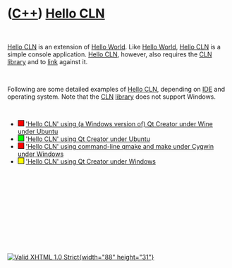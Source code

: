 



 

 

 

 

 

([C++](Cpp.htm)) [Hello CLN](CppHelloCln.htm)
=============================================

 

[Hello CLN](CppHelloCln.htm) is an extension of [Hello
World](CppHelloWorld.htm). Like [Hello World](CppHelloWorld.htm), [Hello
CLN](CppHelloCln.htm) is a simple console application. [Hello
CLN](CppHelloCln.htm), however, also requires the [CLN](CppCln.htm)
[library](CppLibrary.htm) and to [link](CppLink.htm) against it.

 

Following are some detailed examples of [Hello CLN](CppHelloCln.htm),
depending on [IDE](CppIde.htm) and operating system. Note that the
[CLN](CppCln.htm) [library](CppLibrary.htm) does not support Windows.

 

-   ![FAIL](PicRed.png) ['Hello CLN' using (a Windows version of) Qt
    Creator under Wine under Ubuntu](CppHelloClnQtCreatorWineUbuntu.htm)
-   ![OKAY](PicGreen.png) ['Hello CLN' using Qt Creator under
    Ubuntu](CppHelloClnQtCreatorUbuntu.htm)
-   ![FAIL](PicRed.png) ['Hello CLN' using command-line qmake and make
    under Cygwin under Windows](CppHelloClnClCygwinWindows.htm)
-   ![?OKAY](PicYellow.png) ['Hello CLN' using Qt Creator under
    Windows](CppHelloClnQtCreatorWindows.htm)

 

 

 

 

 





 

[![Valid XHTML 1.0 Strict](valid-xhtml10.png){width="88"
height="31"}](http://validator.w3.org/check?uri=referer)
